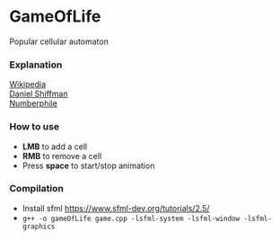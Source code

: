 # GameOfLife
Popular cellular automaton

### Explanation
[Wikipedia](https://en.wikipedia.org/wiki/Conway%27s_Game_of_Life)  
[Daniel Shiffman](https://www.youtube.com/watch?v=FWSR_7kZuYg)  
[Numberphile](https://www.youtube.com/watch?v=R9Plq-D1gEk)  

### How to use
- **LMB** to add a cell
- **RMB** to remove a cell
- Press **space** to start/stop animation

### Compilation
- Install sfml https://www.sfml-dev.org/tutorials/2.5/
- `g++ -o gameOfLife game.cpp -lsfml-system -lsfml-window -lsfml-graphics`
